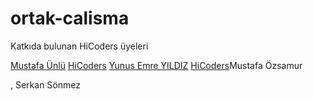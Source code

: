 # ortak-calisma

Katkıda bulunan HiCoders üyeleri




[Mustafa Ünlü](https://github.com/hc-unlu)
[HiCoders](https://github.com/hicoders)
[Yunus Emre YILDIZ](https://github.com/josephfox-ch)
[HiCoders](https://github.com/hicoders)Mustafa Özsamur

 , Serkan Sönmez


